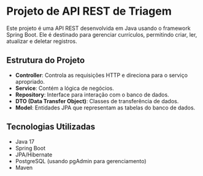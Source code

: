 # Projeto de API REST de Triagem

Este projeto é uma API REST desenvolvida em Java usando o framework Spring Boot. Ele é destinado para gerenciar currículos, permitindo criar, ler, atualizar e deletar registros.

## Estrutura do Projeto

- **Controller**: Controla as requisições HTTP e direciona para o serviço apropriado.
- **Service**: Contém a lógica de negócios.
- **Repository**: Interface para interação com o banco de dados.
- **DTO (Data Transfer Object)**: Classes de transferência de dados.
- **Model**: Entidades JPA que representam as tabelas do banco de dados.

## Tecnologias Utilizadas

- Java 17
- Spring Boot
- JPA/Hibernate
- PostgreSQL (usando pgAdmin para gerenciamento)
- Maven
